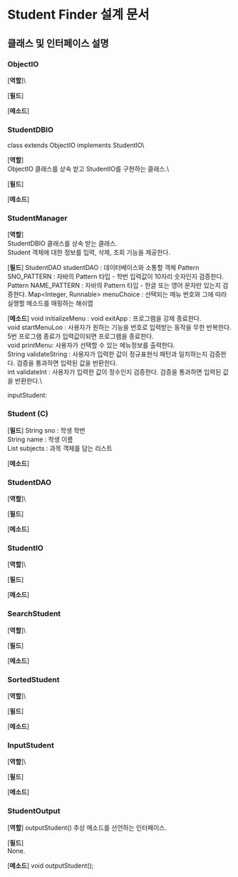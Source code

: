 # Student Finder 설계 문서

##  클래스 및 인터페이스 설명 

### ObjectIO 
[**역할**]\

[**필드**]

[**메소드**]
### StudentDBIO 
class extends ObjectIO implements StudentIO\

[**역할**]\
ObjectIO 클래스를 상속 받고 StudentIO를 구현하는 클래스.\


[**필드**]

[**메소드**]

### StudentManager 
[**역할**]\
StudentDBIO 클래스를 상속 받는 클래스.\
Student 객체에 대한 정보를 입력, 삭제, 조회 기능을 제공한다. 

[**필드**]
StudentDAO studentDAO : 데이터베이스와 소통할 객체
Pattern SNO_PATTERN : 자바의 Pattern 타입 - 학번 입력값이 10자리 숫자인지 검증한다.
Pattern NAME_PATTERN : 자바의 Pattern 타입 - 한글 또는 영어 문자만 있는지 검증한다.
Map<Integer, Runnable> menuChoice : 선택되는 메뉴 번호와 그에 따라 실행할 메소드를 매핑하는 해쉬맵

[**메소드**]
void initializeMenu : 
void exitApp : 프로그램을 강제 종료한다.\
void startMenuLoo : 사용자가 원하는 기능을 번호로 입력받는 동작을 무한 반복한다. 5번 프로그램 종료가 입력값이되면 프로그램을 종료한다.\
void printMenu: 사용자가 선택할 수 있는 메뉴정보를 출력한다.\
String validateString : 사용자가 입력한 값이 정규표현식 패턴과 일치하는지 검증한다. 검증을 통과하면 입력된 값을 반환한다.\
int validateInt : 사용자가 입력한 값이 정수인지 검증한다. 검증을 통과하면 입력된 값을 반환한다.\

inputStudent: 
### Student (C)

[**필드**]
String sno :  학생 학번\
String name :  학생 이름\
List<Subject> subjects : 과목 객체를 담는 리스트

[**메소드**]

### StudentDAO 
[**역할**]\

[**필드**]

[**메소드**]

### StudentIO 
[**역할**]\

[**필드**]

[**메소드**]

### SearchStudent 
[**역할**]\

[**필드**]

[**메소드**]
### SortedStudent
[**역할**]\

[**필드**]

[**메소드**]
### InputStudent 
[**역할**]\

[**필드**]

[**메소드**]

### StudentOutput 
[**역할**]
outputStudent() 추상 메소드를 선언하는 인터페이스. 

[**필드**]\
None.

[**메소드**]
void outputStudent();
